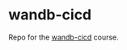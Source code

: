 # wandb-cicd
Repo for the [wandb-cicd](https://www.wandb.courses/courses/ci-cd-for-machine-learning) course.
